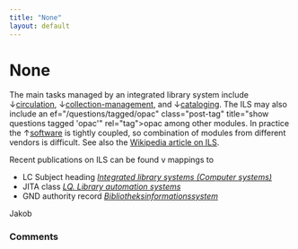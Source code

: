 ```yaml
---
title: "None"
layout: default
---
```

None
=====================
The main tasks managed by an integrated library system include
↓[circulation](/questions/tagged/circulation "show questions tagged 'circulation'"),
↓[collection-management](/questions/tagged/collection-management "show questions tagged 'collection-management'"),
and
↓[cataloging](/questions/tagged/cataloging "show questions tagged 'cataloging'").
The ILS may also include an ef="/questions/tagged/opac" class="post-tag"
title="show questions tagged 'opac'" rel="tag"\>opac among other
modules. In practice the
↑[software](/questions/tagged/software "show questions tagged 'software'")
is tightly coupled, so combination of modules from different vendors is
difficult. See also the [Wikipedia article on
ILS](http://en.wikipedia.org/wiki/Integrated_library_system).

Recent publications on ILS can be found v mappings to

-   LC Subject heading *[Integrated library systems (Computer
    systems)](http://www.worldcat.org/search?q=su%3AIntegrated+library+systems+%28Computer+systems%29)*
-   JITA class *[LQ. Library automation
    systems](http://eprints.rclis.org/handle/10760/3775)*
-   GND authority record
    *[Bibliotheksinformationssystem](http://d-nb.info/gnd/4583297-3)*


Jakob

### Comments ###


